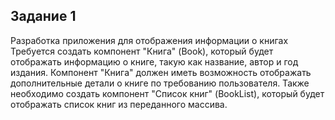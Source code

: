 ## Задание 1

Разработка приложения для отображения информации о книгах
Требуется создать компонент "Книга" (Book), который будет отображать информацию о книге, такую как название, автор и год издания. Компонент "Книга" должен иметь возможность отображать дополнительные детали о книге по требованию пользователя. Также необходимо создать компонент "Список книг" (BookList), который будет отображать список книг из переданного массива.

